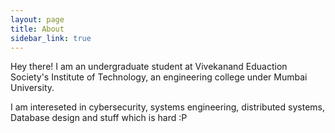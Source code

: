 ```yaml
---
layout: page
title: About
sidebar_link: true
---
```


<p class="message">
  Hey there! I am an undergraduate student at Vivekanand Eduaction Society's Institute of Technology, an engineering college under Mumbai University.
</p>

I am intereseted in cybersecurity, systems engineering, distributed systems, Database design and stuff which is hard :P

